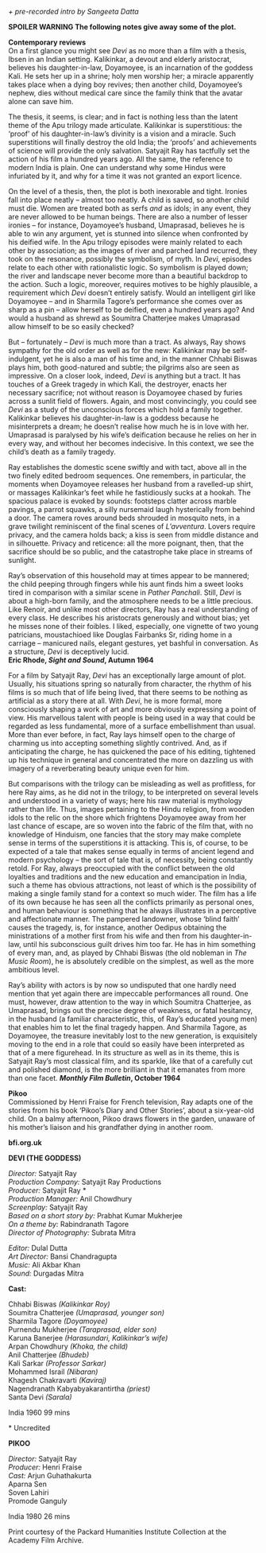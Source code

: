 

_+ pre-recorded intro by Sangeeta Datta_

**SPOILER WARNING The following notes give away some of the plot.**

**Contemporary reviews**  
On a first glance you might see _Devi_ as no more than a film with a thesis, Ibsen in an Indian setting. Kalikinkar, a devout and elderly aristocrat, believes his daughter-in-law, Doyamoyee, is an incarnation of the goddess Kali. He sets her up in a shrine; holy men worship her; a miracle apparently takes place when a dying boy revives; then another child, Doyamoyee’s nephew, dies without medical care since the family think that the avatar alone can save him.

The thesis, it seems, is clear; and in fact is nothing less than the latent theme of the Apu trilogy made articulate. Kalikinkar is superstitious: the ‘proof’ of his daughter-in-law’s divinity is a vision and a miracle. Such superstitions will finally destroy the old India; the ‘proofs’ and achievements of science will provide the only salvation. Satyajit Ray has tactfully set the action of his film a hundred years ago. All the same, the reference to modern India is plain. One can understand why some Hindus were infuriated by it, and why for a time it was not granted an export licence.

On the level of a thesis, then, the plot is both inexorable and tight. Ironies fall into place neatly – almost too neatly. A child is saved, so another child must die. Women are treated both as serfs _and_ as idols; in any event, they are never allowed to be human beings. There are also a number of lesser ironies – for instance, Doyamoyee’s husband, Umaprasad, believes he is able to win any argument, yet is stunned into silence when confronted by his deified wife. In the Apu trilogy episodes were mainly related to each other by association; as the images of river and parched land recurred, they took on the resonance, possibly the symbolism, of myth. In _Devi_, episodes relate to each other with rationalistic logic. So symbolism is played down; the river and landscape never become more than a beautiful backdrop to the action. Such a logic, moreover, requires motives to be highly plausible, a requirement which _Devi_ doesn’t entirely satisfy. Would an intelligent girl like Doyamoyee – and in Sharmila Tagore’s performance she comes over as sharp as a pin – allow herself to be deified, even a hundred years ago? And would a husband as shrewd as Soumitra Chatterjee makes Umaprasad allow himself to be so easily checked?

But – fortunately – _Devi_ is much more than a tract. As always, Ray shows sympathy for the old order as well as for the new: Kalikinkar may be self-indulgent, yet he is also a man of his time and, in the manner Chhabi Biswas plays him, both good-natured and subtle; the pilgrims also are seen as impressive. On a closer look, indeed, _Devi_ is anything but a tract. It has touches of a Greek tragedy in which Kali, the destroyer, enacts her necessary sacrifice; not without reason is Doyamoyee chased by furies across a sunlit field of flowers. Again, and most convincingly, you could see _Devi_ as a study of the unconscious forces which hold a family together. Kalikinkar believes his daughter-in-law is a goddess because he misinterprets a dream; he doesn’t realise how much he is in love with her. Umaprasad is paralysed by his wife’s deification because he relies on her in every way, and without her becomes indecisive. In this context, we see the child’s death as a family tragedy.

Ray establishes the domestic scene swiftly and with tact, above all in the two finely edited bedroom sequences. One remembers, in particular, the moments when Doyamoyee releases her husband from a ravelled-up shirt, or massages Kalikinkar’s feet while he fastidiously sucks at a hookah. The spacious palace is evoked by sounds: footsteps clatter across marble pavings, a parrot squawks, a silly nursemaid laugh hysterically from behind a door. The camera roves around beds shrouded in mosquito nets, in a grave twilight reminiscent of the final scenes of _L’avventura_. Lovers require privacy, and the camera holds back; a kiss is seen from middle distance and in silhouette. Privacy and reticence: all the more poignant, then, that the sacrifice should be so public, and the catastrophe take place in streams of sunlight.

Ray’s observation of this household may at times appear to be mannered; the child peeping through fingers while his aunt finds him a sweet looks tired in comparison with a similar scene in _Pather Panchali_. Still, _Devi_ is about a high-born family, and the atmosphere needs to be a little precious. Like Renoir, and unlike most other directors, Ray has a real understanding of every class. He describes his aristocrats generously and without bias; yet he misses none of their foibles. I liked, especially, one vignette of two young patricians, moustachioed like Douglas Fairbanks Sr, riding home in a carriage – manicured nails, elegant gestures, yet bashful in conversation. As a structure, _Devi_ is deceptively lucid.  
**Eric Rhode, _Sight and Sound_, Autumn 1964**  

For a film by Satyajit Ray, _Devi_ has an exceptionally large amount of plot. Usually, his situations spring so naturally from character, the rhythm of his films is so much that of life being lived, that there seems to be nothing as artificial as a story there at all. With _Devi_, he is more formal, more consciously shaping a work of art and more obviously expressing a point of view. His marvellous talent with people is being used in a way that could be regarded as less fundamental, more of a surface embellishment than usual. More than ever before, in fact, Ray lays himself open to the charge of charming us into accepting something slightly contrived. And, as if anticipating the charge, he has quickened the pace of his editing, tightened up his technique in general and concentrated the more on dazzling us with imagery of a reverberating beauty unique even for him.

But comparisons with the trilogy can be misleading as well as profitless, for here Ray aims, as he did not in the trilogy, to be interpreted on several levels and understood in a variety of ways; here his raw material is mythology rather than life. Thus, images pertaining to the Hindu religion, from wooden idols to the relic on the shore which frightens Doyamoyee away from her last chance of escape, are so woven into the fabric of the film that, with no knowledge of Hinduism, one fancies that the story may make complete sense in terms of the superstitions it is attacking. This is, of course, to be expected of a tale that makes sense equally in terms of ancient legend and modern psychology – the sort of tale that is, of necessity, being constantly retold. For Ray, always preoccupied with the conflict between the old loyalties and traditions and the new education and emancipation in India, such a theme has obvious attractions, not least of which is the possibility of making a single family stand for a context so much wider. The film has a life of its own because he has seen all the conflicts primarily as personal ones, and human behaviour is something that he always illustrates in a perceptive and affectionate manner. The pampered landowner, whose ‘blind faith’ causes the tragedy, is, for instance, another Oedipus obtaining the ministrations of a mother first from his wife and then from his daughter-in-law, until his subconscious guilt drives him too far. He has in him something of every man, and, as played by Chhabi Biswas (the old nobleman in _The Music Room_), he is absolutely credible on the simplest, as well as the more ambitious level.

Ray’s ability with actors is by now so undisputed that one hardly need mention that yet again there are impeccable performances all round. One must, however, draw attention to the way in which Soumitra Chatterjee, as Umaprasad, brings out the precise degree of weakness, or fatal hesitancy, in the husband (a familiar characteristic, this, of Ray’s educated young men) that enables him to let the final tragedy happen. And Sharmila Tagore, as Doyamoyee, the treasure inevitably lost to the new generation, is exquisitely moving to the end in a role that could so easily have been interpreted as that of a mere figurehead. In its structure as well as in its theme, this is Satyajit Ray’s most classical film, and its sparkle, like that of a carefully cut and polished diamond, is the more brilliant in that it emanates from more than one facet.
**_Monthly Film Bulletin_, October 1964**  

**Pikoo**  
Commissioned by Henri Fraise for French television, Ray adapts one of the stories from his book ‘Pikoo’s Diary and Other Stories’, about a six-year-old child. On a balmy afternoon, Pikoo draws flowers in the garden, unaware of his mother’s liaison and his grandfather dying in another room.

**bfi.org.uk**

**DEVI (THE GODDESS)**

_Director:_ Satyajit Ray  
_Production Company:_ Satyajit Ray Productions  
_Producer:_ Satyajit Ray *  
_Production Manager:_ Anil Chowdhury  
_Screenplay:_ Satyajit Ray  
_Based on a short story by:_ Prabhat Kumar Mukherjee  
_On a theme by:_ Rabindranath Tagore  
_Director of Photography:_ Subrata Mitra

_Editor:_ Dulal Dutta  
_Art Director:_ Bansi Chandragupta  
_Music:_ Ali Akbar Khan  
_Sound:_ Durgadas Mitra

**Cast:**

Chhabi Biswas _(Kalikinkar Roy)_  
Soumitra Chatterjee _(Umaprasad, younger son)_  
Sharmila Tagore _(Doyamoyee)_  
Purnendu Mukherjee _(Taraprasad, elder son)_  
Karuna Banerjee _(Harasundari, Kalikinkar’s wife)_  
Arpan Chowdhury _(Khoka, the child)_  
Anil Chatterjee _(Bhudeb)_  
Kali Sarkar _(Professor Sarkar)_  
Mohammed Israil _(Nibaran)_  
Khagesh Chakravarti _(Kaviraj)_  
Nagendranath Kabyabyakarantirtha _(priest)_  
Santa Devi _(Sarala)_

India 1960
99 mins

\* Uncredited

**PIKOO**

_Director:_ Satyajit Ray  
_Producer:_ Henri Fraise  
_Cast:_
Arjun Guhathakurta  
Aparna Sen  
Soven Lahiri  
Promode Ganguly

  
India 1980
26 mins

Print courtesy of the Packard Humanities Institute Collection at the Academy Film Archive.
<!--stackedit_data:
eyJoaXN0b3J5IjpbMjAzNDkxOTY2MV19
-->